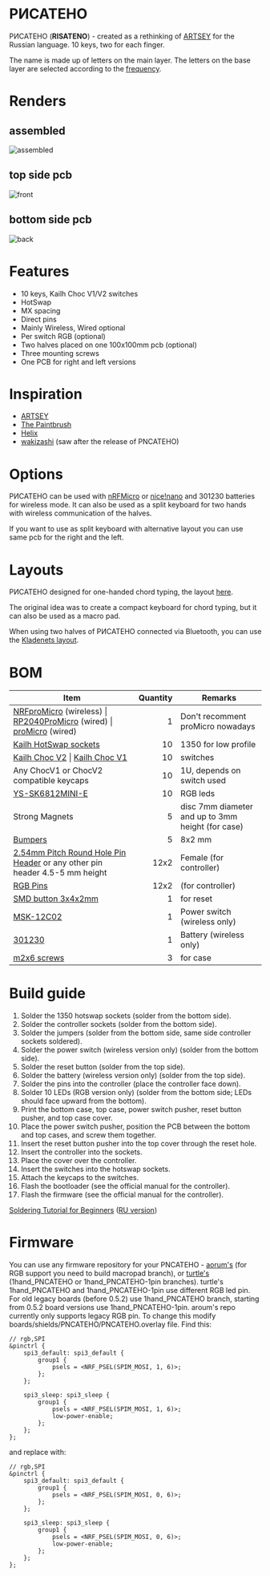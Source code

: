 # РИСАТЕНО

РИСАТЕНО (__RISATENO__) - created as a rethinking of [ARTSEY](https://artsey.io/) for the Russian language. 10 keys, two for each finger.

The name is made up of letters on the main layer. The letters on the base layer are selected according to the [frequency](https://ru.wikipedia.org/wiki/%D0%A7%D0%B0%D1%81%D1%82%D0%BE%D1%82%D0%BD%D0%BE%D1%81%D1%82%D1%8C).

# Renders

## assembled

![assembled](pcb/PNCATEHO_v5/renders/assembled-wo-keycaps.png)

## top side pcb

![front](pcb/PNCATEHO_v5/renders/front.png)

## bottom side pcb

![back](pcb/PNCATEHO_v5/renders/back.png)

# Features

* 10 keys, Kailh Choc V1/V2 switches
* HotSwap
* MX spacing
* Direct pins 
* Mainly Wireless, Wired optional
* Per switch RGB (optional)
* Two halves placed on one 100x100mm pcb (optional)
* Three mounting screws
* One PCB for right and left versions

# Inspiration

* [ARTSEY](https://artsey.io/)
* [The Paintbrush](https://github.com/artseyio/thepaintbrush)
* [Helix](https://github.com/MakotoKurauchi/helix)
* [wakizashi](https://klava.wiki/hypha/%D0%BA%D0%BB%D0%B0%D0%B2%D0%B8%D0%B0%D1%82%D1%83%D1%80%D1%8B/%D0%B2%D0%B0%D0%BA%D0%B8%D0%B4%D0%B7%D0%B0%D1%81%D0%B8) (saw after the release of PNCATEHO)

# Options

РИСАТЕНО can be used with [nRFMicro](https://github.com/joric/nrfmicro) or [nice!nano](https://nicekeyboards.com/nice-nano/) and 301230 batteries for wireless mode. It can also be used as a split keyboard for two hands with wireless communication of the halves.

If you want to use as split keyboard with alternative layout you can use same pcb for the right and the left.

# Layouts

РИСАТЕНО designed for one-handed chord typing, the layout [here](http://www.keyboard-layout-editor.com/#/gists/019e404b4ab5db93cd75010ad90777a4). 

The original idea was to create a compact keyboard for chord typing, but it can also be used as a macro pad.

When using two halves of РИСАТЕНО connected via Bluetooth, you can use the [Kladenets layout](https://ibnteo.github.io/kladenets/).

# BOM

| Item                                                                       | Quantity | Remarks                              |
| -------------------------------------------------------------------------- | -------: | ------------------------------------ |
| [NRFproMicro](https://aliexpress.com/item/1005007088422530.html) (wireless) \| [RP2040ProMicro](https://aliexpress.com/item/1005006787060405.html) (wired) \| [proMicro](https://aliexpress.com/item/32840365436.html) (wired)           | 1        | Don't recomment proMicro nowadays    |
| [Kailh HotSwap sockets](https://aliexpress.com/item/1005003873653184.html)                                                   | 10       | 1350 for low profile                 |
| [Kailh Choc V2](https://aliexpress.com/item/1005008651091078.html) \| [Kailh Choc V1](https://aliexpress.com/item/32959996455.html)              | 10       | switches                             |
| Any ChocV1 or ChocV2 compatible keycaps                                                                                      | 10       | 1U, depends on switch used           |
| [YS-SK6812MINI-E](https://aliexpress.comj/item/4000475685852.html)                                                           | 10       | RGB leds                             |
| Strong Magnets                                                                                                               | 5        | disc 7mm diameter and up to 3mm height (for case)               |
| [Bumpers](https://aliexpress.com/item/4001188580018.html)                                                                    | 5        | 8x2 mm                               |
| [2.54mm Pitch Round Hole Pin Header](https://aliexpress.com/item/1005006673257121.html) or any other pin header 4.5-5 mm height  | 12x2     | Female (for controller)              |
| [RGB Pins](https://aliexpress.com/item/1005006359264558.html)                                                                | 12x2     | (for controller)                     |
| [SMD button 3x4x2mm](https://aliexpress.com/item/1005008598353804.html)                                                      | 1        | for reset                            |
| [MSK-12C02](https://aliexpress.com/item/1005006710234187.html)                                                               | 1        | Power switch  (wireless only)        |
| [301230](https://aliexpress.com/item/32732458079.html)                                                                       | 1        | Battery  (wireless only)             |
| [m2x6 screws](https://aliexpress.com/item/1005002136927329.html)                                                             | 3        | for case                             |

# Build guide

1. Solder the 1350 hotswap sockets (solder from the bottom side).
2. Solder the controller sockets (solder from the bottom side).
3. Solder the jumpers (solder from the bottom side, same side controller sockets soldered).
4. Solder the power switch (wireless version only) (solder from the bottom side).
5. Solder the reset button (solder from the top side).
6. Solder the battery (wireless version only) (solder from the top side).
7. Solder the pins into the controller (place the controller face down).
8. Solder 10 LEDs (RGB version only) (solder from the bottom side; LEDs should face upward from the bottom).
9. Print the bottom case, top case, power switch pusher, reset button pusher, and top case cover.
10. Place the power switch pusher, position the PCB between the bottom and top cases, and screw them together.
11. Insert the reset button pusher into the top cover through the reset hole.
12. Insert the controller into the sockets.
13. Place the cover over the controller.
14. Insert the switches into the hotswap sockets.
15. Attach the keycaps to the switches.
16. Flash the bootloader (see the official manual for the controller).
17. Flash the firmware (see the official manual for the controller).

[Soldering Tutorial for Beginners](https://mightyohm.com/files/soldercomic/FullSolderComic_EN.pdf) ([RU version](https://sho0.neocities.org/downloads/komiks_payat_prosto.pdf))

# Firmware

You can use any firmware repository for your PNCATEHO - [aorum's](https://github.com/aroum/zmk-PNCATEHO) (for RGB support you need to build macropad branch), or [turtle's](https://github.com/turtle-bazon/zmk-PNCATEHO) (1hand_PNCATEHO or 1hand_PNCATEHO-1pin branches). turtle's 1hand_PNCATEHO and 1hand_PNCATEHO-1pin use different RGB led pin. For old legacy boards (before 0.5.2) use 1hand_PNCATEHO branch, starting from 0.5.2 board versions use 1hand_PNCATEHO-1pin. aroum's repo currently only supports legacy RGB pin. To change this modify boards/shields/PNCATEHO/PNCATEHO.overlay file. Find this:

```
// rgb,SPI
&pinctrl {
    spi3_default: spi3_default {
        group1 {
            psels = <NRF_PSEL(SPIM_MOSI, 1, 6)>;
        };
    };

    spi3_sleep: spi3_sleep {
        group1 {
            psels = <NRF_PSEL(SPIM_MOSI, 1, 6)>;
            low-power-enable;
		};
	};
};
```

and replace with:

```
// rgb,SPI
&pinctrl {
    spi3_default: spi3_default {
        group1 {
            psels = <NRF_PSEL(SPIM_MOSI, 0, 6)>;
        };
    };

    spi3_sleep: spi3_sleep {
        group1 {
            psels = <NRF_PSEL(SPIM_MOSI, 0, 6)>;
            low-power-enable;
		};
	};
};
```
